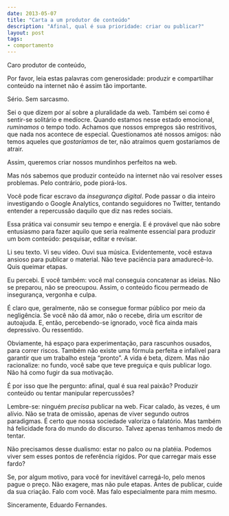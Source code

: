 ```yaml
---
date: 2013-05-07
title: "Carta a um produtor de conteúdo"
description: "Afinal, qual é sua prioridade: criar ou publicar?"
layout: post
tags: 
- comportamento
---
```


Caro produtor de conteúdo,

Por favor, leia estas palavras com generosidade: produzir e compartilhar conteúdo na internet não é assim tão importante.

Sério. Sem sarcasmo.

Sei o que dizem por aí sobre a pluralidade da web. Também sei como é sentir-se solitário e medíocre. Quando estamos nesse estado emocional, *ruminamos* o tempo todo. Achamos que nossos empregos são restritivos, que nada nos acontece de especial. Questionamos até nossos amigos: não temos aqueles que *gostaríamos* de ter, não atraímos quem gostaríamos de atrair.

Assim, queremos criar nossos mundinhos perfeitos na web.

Mas nós sabemos que produzir conteúdo na internet não vai resolver esses problemas. Pelo contrário, pode piorá-los.

Você pode ficar escravo da *insegurança digital*. Pode passar o dia inteiro investigando o Google Analytics, contando seguidores no Twitter, tentando entender a repercussão daquilo que diz nas redes sociais.

Essa prática vai consumir seu tempo e energia. E é provável que não sobre entusiasmo para fazer aquilo que seria realmente essencial para produzir um bom conteúdo: pesquisar, editar e revisar.

Li seu texto. Vi seu vídeo. Ouvi sua música. Evidentemente, você estava ansioso para publicar o material. Não teve paciência para amadurecê-lo. Quis queimar etapas.

Eu percebi. E você também: você mal conseguia concatenar as ideias. Não se preparou, não se preocupou. Assim, o conteúdo ficou permeado de insegurança, vergonha e culpa.

É claro que, geralmente, não se consegue formar público por meio da negligência. Se você não dá amor, não o recebe, diria um escritor de autoajuda. E, então, percebendo-se ignorado, você fica ainda mais depressivo. Ou ressentido.

Obviamente, há espaço para experimentação, para rascunhos ousados, para correr riscos. Também não existe uma fórmula perfeita e infalível para garantir que um trabalho esteja “pronto”. A vida é beta, dizem. Mas não racionalize: no fundo, você sabe que teve preguiça e quis publicar logo. Não há como fugir da sua motivação.

É por isso que lhe pergunto: afinal, qual é sua real paixão? Produzir conteúdo ou tentar manipular repercussões?

Lembre-se: ninguém *precisa* publicar na web. Ficar calado, às vezes, é um alívio. Não se trata de omissão, apenas de viver segundo outros paradigmas. É certo que nossa sociedade valoriza o falatório. Mas também há felicidade fora do mundo do discurso. Talvez apenas tenhamos medo de tentar.

Não precisamos desse dualismo: estar no palco *ou* na platéia. Podemos viver sem esses pontos de referência rígidos. Por que carregar mais esse fardo?

Se, por algum motivo, para você for inevitável carregá-lo, pelo menos pague o preço. Não exagere, mas não pule etapas. Antes de publicar, cuide da sua criação. Falo com você. Mas falo especialmente para mim mesmo.

Sinceramente, Eduardo Fernandes.